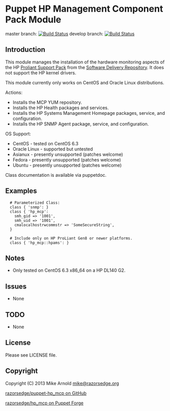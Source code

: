 Puppet HP Management Component Pack Module
==========================================

master branch: [![Build Status](https://secure.travis-ci.org/razorsedge/puppet-hp_mcp.png?branch=master)](http://travis-ci.org/razorsedge/puppet-hp_mcp)
develop branch: [![Build Status](https://secure.travis-ci.org/razorsedge/puppet-hp_mcp.png?branch=develop)](http://travis-ci.org/razorsedge/puppet-hp_mcp)

Introduction
------------

This module manages the installation of the hardware monitoring aspects of the HP
[Proliant Support Pack](http://h18004.www1.hp.com/products/servers/linux/linuxcommunity/index.html)
from the [Software Delivery Repository](http://downloads.linux.hp.com/SDR/).  It
does not support the HP kernel drivers.

This module currently only works on CentOS and Oracle Linux distributions.

Actions:

* Installs the MCP YUM repository.
* Installs the HP Health packages and services.
* Installs the HP Systems Management Homepage packages, service, and configuration.
* Installs the HP SNMP Agent package, service, and configuration.

OS Support:

* CentOS       - tested on CentOS 6.3
* Oracle Linux - supported but untested
* Asianux      - presently unsupported (patches welcome)
* Fedora       - presently unsupported (patches welcome)
* Ubuntu       - presently unsupported (patches welcome)

Class documentation is available via puppetdoc.

Examples
--------

      # Parameterized Class:
      class { 'snmp': }
      class { 'hp_mcp':
        smh_gid => '1001',
        smh_uid => '1001',
        cmalocalhostrwcommstr => 'SomeSecureString',
      }

      # Include only on HP ProLiant Gen8 or newer platforms.
      class { 'hp_mcp::hpams': }

Notes
-----

* Only tested on CentOS 6.3 x86_64 on a HP DL140 G2.

Issues
------

* None

TODO
----

* None

License
-------

Please see LICENSE file.

Copyright
---------

Copyright (C) 2013 Mike Arnold <mike@razorsedge.org>

[razorsedge/puppet-hp_mcp on GitHub](https://github.com/razorsedge/puppet-hp_mcp)

[razorsedge/hp_mcp on Puppet Forge](http://forge.puppetlabs.com/razorsedge/hp_mcp)

